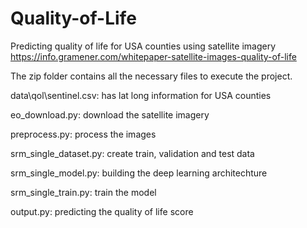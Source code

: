# Quality-of-Life
Predicting quality of life for USA counties using satellite imagery https://info.gramener.com/whitepaper-satellite-images-quality-of-life


The zip folder contains all the necessary files to execute the project.

data\qol\sentinel.csv: has lat long information for USA counties

eo_download.py: download the satellite imagery

preprocess.py: process the images

srm_single_dataset.py: create train, validation and test data

srm_single_model.py: building the deep learning architechture 

srm_single_train.py: train the model

output.py: predicting the quality of life score


